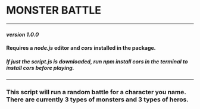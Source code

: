 
# **MONSTER BATTLE**
*******************

#### *version 1.0.0*
#### Requires a *node.js* editor and *cors* installed in the package.
##### If just the script.js is downloaded, run ***npm install cors*** in the terminal to install cors before playing.
********************

### This script will run a random battle for a character you name. There are currently 3 types of monsters and 3 types of heros. 
